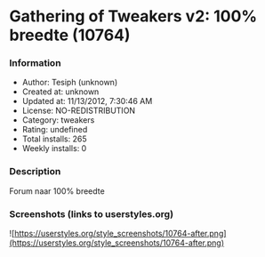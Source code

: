 # Gathering of Tweakers v2: 100% breedte (10764)

### Information
- Author: Tesiph (unknown)
- Created at: unknown
- Updated at: 11/13/2012, 7:30:46 AM
- License: NO-REDISTRIBUTION
- Category: tweakers
- Rating: undefined
- Total installs: 265
- Weekly installs: 0


### Description
Forum naar 100% breedte


### Screenshots (links to userstyles.org)
![https://userstyles.org/style_screenshots/10764-after.png](https://userstyles.org/style_screenshots/10764-after.png)


